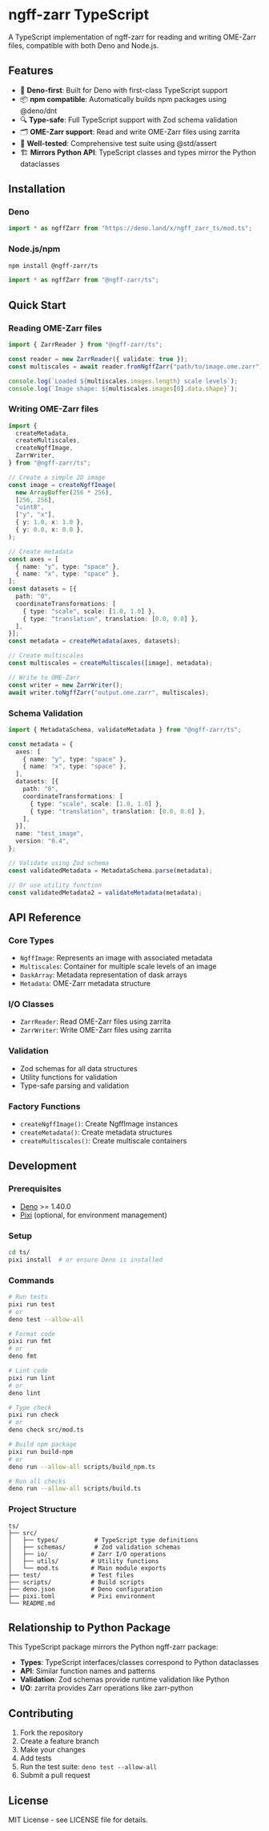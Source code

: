 # ngff-zarr TypeScript

A TypeScript implementation of ngff-zarr for reading and writing OME-Zarr files, compatible with both Deno and Node.js.

## Features

- 🦕 **Deno-first**: Built for Deno with first-class TypeScript support
- 📦 **npm compatible**: Automatically builds npm packages using @deno/dnt
- 🔍 **Type-safe**: Full TypeScript support with Zod schema validation
- 🗂️ **OME-Zarr support**: Read and write OME-Zarr files using zarrita
- 🧪 **Well-tested**: Comprehensive test suite using @std/assert
- 🏗️ **Mirrors Python API**: TypeScript classes and types mirror the Python dataclasses

## Installation

### Deno

```typescript
import * as ngffZarr from "https://deno.land/x/ngff_zarr_ts/mod.ts";
```

### Node.js/npm

```bash
npm install @ngff-zarr/ts
```

```typescript
import * as ngffZarr from "@ngff-zarr/ts";
```

## Quick Start

### Reading OME-Zarr files

```typescript
import { ZarrReader } from "@ngff-zarr/ts";

const reader = new ZarrReader({ validate: true });
const multiscales = await reader.fromNgffZarr("path/to/image.ome.zarr");

console.log(`Loaded ${multiscales.images.length} scale levels`);
console.log(`Image shape: ${multiscales.images[0].data.shape}`);
```

### Writing OME-Zarr files

```typescript
import {
  createMetadata,
  createMultiscales,
  createNgffImage,
  ZarrWriter,
} from "@ngff-zarr/ts";

// Create a simple 2D image
const image = createNgffImage(
  new ArrayBuffer(256 * 256),
  [256, 256],
  "uint8",
  ["y", "x"],
  { y: 1.0, x: 1.0 },
  { y: 0.0, x: 0.0 },
);

// Create metadata
const axes = [
  { name: "y", type: "space" },
  { name: "x", type: "space" },
];
const datasets = [{
  path: "0",
  coordinateTransformations: [
    { type: "scale", scale: [1.0, 1.0] },
    { type: "translation", translation: [0.0, 0.0] },
  ],
}];
const metadata = createMetadata(axes, datasets);

// Create multiscales
const multiscales = createMultiscales([image], metadata);

// Write to OME-Zarr
const writer = new ZarrWriter();
await writer.toNgffZarr("output.ome.zarr", multiscales);
```

### Schema Validation

```typescript
import { MetadataSchema, validateMetadata } from "@ngff-zarr/ts";

const metadata = {
  axes: [
    { name: "y", type: "space" },
    { name: "x", type: "space" },
  ],
  datasets: [{
    path: "0",
    coordinateTransformations: [
      { type: "scale", scale: [1.0, 1.0] },
      { type: "translation", translation: [0.0, 0.0] },
    ],
  }],
  name: "test_image",
  version: "0.4",
};

// Validate using Zod schema
const validatedMetadata = MetadataSchema.parse(metadata);

// Or use utility function
const validatedMetadata2 = validateMetadata(metadata);
```

## API Reference

### Core Types

- `NgffImage`: Represents an image with associated metadata
- `Multiscales`: Container for multiple scale levels of an image
- `DaskArray`: Metadata representation of dask arrays
- `Metadata`: OME-Zarr metadata structure

### I/O Classes

- `ZarrReader`: Read OME-Zarr files using zarrita
- `ZarrWriter`: Write OME-Zarr files using zarrita

### Validation

- Zod schemas for all data structures
- Utility functions for validation
- Type-safe parsing and validation

### Factory Functions

- `createNgffImage()`: Create NgffImage instances
- `createMetadata()`: Create metadata structures
- `createMultiscales()`: Create multiscale containers

## Development

### Prerequisites

- [Deno](https://deno.land/) >= 1.40.0
- [Pixi](https://pixi.sh/) (optional, for environment management)

### Setup

```bash
cd ts/
pixi install  # or ensure Deno is installed
```

### Commands

```bash
# Run tests
pixi run test
# or
deno test --allow-all

# Format code
pixi run fmt
# or
deno fmt

# Lint code
pixi run lint
# or
deno lint

# Type check
pixi run check
# or
deno check src/mod.ts

# Build npm package
pixi run build-npm
# or
deno run --allow-all scripts/build_npm.ts

# Run all checks
deno run --allow-all scripts/build.ts
```

### Project Structure

```
ts/
├── src/
│   ├── types/          # TypeScript type definitions
│   ├── schemas/        # Zod validation schemas
│   ├── io/            # Zarr I/O operations
│   ├── utils/         # Utility functions
│   └── mod.ts         # Main module exports
├── test/              # Test files
├── scripts/           # Build scripts
├── deno.json          # Deno configuration
├── pixi.toml          # Pixi environment
└── README.md
```

## Relationship to Python Package

This TypeScript package mirrors the Python ngff-zarr package:

- **Types**: TypeScript interfaces/classes correspond to Python dataclasses
- **API**: Similar function names and patterns
- **Validation**: Zod schemas provide runtime validation like Python
- **I/O**: zarrita provides Zarr operations like zarr-python

## Contributing

1. Fork the repository
2. Create a feature branch
3. Make your changes
4. Add tests
5. Run the test suite: `deno test --allow-all`
6. Submit a pull request

## License

MIT License - see LICENSE file for details.

